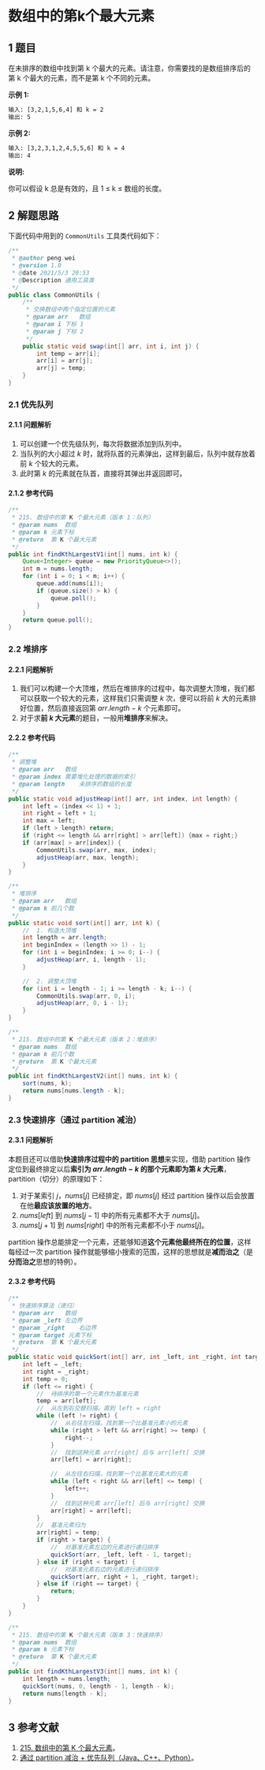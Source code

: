 # 数组中的第k个最大元素

## 1 题目

在未排序的数组中找到第 k 个最大的元素。请注意，你需要找的是数组排序后的第 k 个最大的元素，而不是第 k 个不同的元素。

**示例 1:**

```txt
输入: [3,2,1,5,6,4] 和 k = 2
输出: 5
```

**示例 2:**

```txt
输入: [3,2,3,1,2,4,5,5,6] 和 k = 4
输出: 4
```

**说明:**

你可以假设 k 总是有效的，且 1 ≤ k ≤ 数组的长度。

## 2 解题思路

下面代码中用到的 `CommonUtils` 工具类代码如下：

```java
/**
 * @author peng.wei
 * @version 1.0
 * @date 2021/5/3 20:53
 * @Description 通用工具类
 */
public class CommonUtils {
    /**
     * 交换数组中两个指定位置的元素
     * @param arr   数组
     * @param i 下标 1
     * @param j 下标 2
     */
    public static void swap(int[] arr, int i, int j) {
        int temp = arr[i];
        arr[i] = arr[j];
        arr[j] = temp;
    }
}
```

### 2.1 优先队列

#### 2.1.1 问题解析

1. 可以创建一个优先级队列，每次将数据添加到队列中。
2. 当队列的大小超过 $k$ 时，就将队首的元素弹出，这样到最后，队列中就存放着前 $k$ 个较大的元素。
3. 此时第 $k$ 的元素就在队首，直接将其弹出并返回即可。

#### 2.1.2 参考代码

```java
/**
 * 215. 数组中的第 K 个最大元素（版本 1：队列）
 * @param nums  数组
 * @param k 元素下标
 * @return  第 K 个最大元素
 */
public int findKthLargestV1(int[] nums, int k) {
    Queue<Integer> queue = new PriorityQueue<>();
    int m = nums.length;
    for (int i = 0; i < m; i++) {
        queue.add(nums[i]);
        if (queue.size() > k) {
            queue.poll();
        }
    }
    return queue.poll();
}
```

### 2.2 堆排序

#### 2.2.1 问题解析

1. 我们可以构建一个大顶堆，然后在堆排序的过程中，每次调整大顶堆，我们都可以获取一个较大的元素，这样我们只需调整 $k$ 次，便可以将前 $k$ 大的元素排好位置，然后直接返回第 $arr.length - k$ 个元素即可。
2. 对于求**前 $k$ 大元素**的题目，一般用**堆排序**来解决。

#### 2.2.2 参考代码

```java
/**
 * 调整堆
 * @param arr   数组
 * @param index 需要堆化处理的数据的索引
 * @param length    未排序的数组的长度
 */
public static void adjustHeap(int[] arr, int index, int length) {
    int left = (index << 1) + 1;
    int right = left + 1;
    int max = left;
    if (left > length) return;
    if (right <= length && arr[right] > arr[left]) {max = right;}
    if (arr[max] > arr[index]) {
        CommonUtils.swap(arr, max, index);
        adjustHeap(arr, max, length);
    }
}

/**
 * 堆排序
 * @param arr   数组
 * @param k 前几个数
 */
public static void sort(int[] arr, int k) {
    //  1. 构造大顶堆
    int length = arr.length;
    int beginIndex = (length >> 1) - 1;
    for (int i = beginIndex; i >= 0; i--) {
        adjustHeap(arr, i, length - 1);
    }

    //  2. 调整大顶堆
    for (int i = length - 1; i >= length - k; i--) {
        CommonUtils.swap(arr, 0, i);
        adjustHeap(arr, 0, i - 1);
    }
}

/**
 * 215. 数组中的第 K 个最大元素（版本 2：堆排序）
 * @param nums  数组
 * @param k 前几个数
 * @return  第 K 个最大元素
 */
public int findKthLargestV2(int[] nums, int k) {
    sort(nums, k);
    return nums[nums.length - k];
}
```

### 2.3 快速排序（通过 partition 减治）

#### 2.3.1 问题解析

本题目还可以借助**快速排序过程中的 partition 思想**来实现，借助 partition 操作定位到最终排定以后**索引为 $arr.length - k$ 的那个元素即为第 $k$ 大元素**，partition（切分）的原理如下：

1. 对于某索引 $j$，$nums[j]$ 已经排定，即 $nums[j]$ 经过 partition 操作以后会放置在他**最应该放置的地方**。
2. $nums[left]$ 到 $nums[j - 1]$ 中的所有元素都不大于 $nums[j]$。
3. $nums[j + 1]$ 到 $nums[right]$ 中的所有元素都不小于 $nums[j]$。

partition 操作总能排定一个元素，还能够知道**这个元素他最终所在的位置**，这样每经过一次 partition 操作就能够缩小搜索的范围，这样的思想就是**减而治之**（是**分而治之**思想的特例）。

#### 2.3.2 参考代码

```java
/**
 * 快速排序算法（递归）
 * @param arr   数组
 * @param _left 左边界
 * @param _right    右边界
 * @param target 元素下标
 * @return  第 K 个最大元素
 */
public static void quickSort(int[] arr, int _left, int _right, int target) {
    int left = _left;
    int right = _right;
    int temp = 0;
    if (left <= right) {
        //  待排序的第一个元素作为基准元素
        temp = arr[left];
        //  从左到右交替扫描，直到 left = right
        while (left != right) {
            //  从右往左扫描，找到第一个比基准元素小的元素
            while (right > left && arr[right] >= temp) {
                right--;
            }
            //  找到这种元素 arr[right] 后与 arr[left] 交换
            arr[left] = arr[right];

            //  从左往右扫描，找到第一个比基准元素大的元素
            while (left < right && arr[left] <= temp) {
                left++;
            }
            //  找到这种元素 arr[left] 后与 arr[right] 交换
            arr[right] = arr[left];
        }
        //  基准元素归为
        arr[right] = temp;
        if (right > target) {
            //  对基准元素左边的元素进行递归排序
            quickSort(arr, _left, left - 1, target);
        } else if (right < target) {
            //  对基准元素右边的元素进行递归排序
            quickSort(arr, right + 1, _right, target);
        } else if (right == target) {
            return;
        }
    }
}

/**
 * 215. 数组中的第 K 个最大元素（版本 3：快速排序）
 * @param nums  数组
 * @param k 元素下标
 * @return  第 K 个最大元素
 */
public int findKthLargestV3(int[] nums, int k) {
    int length = nums.length;
    quickSort(nums, 0, length - 1, length - k);
    return nums[length - k];
}
```

## 3 参考文献

1. [215. 数组中的第 K 个最大元素](https://leetcode-cn.com/problems/kth-largest-element-in-an-array)。
2. [通过 partition 减治 + 优先队列（Java、C++、Python）](https://leetcode-cn.com/problems/kth-largest-element-in-an-array/solution/partitionfen-er-zhi-zhi-you-xian-dui-lie-java-dai-)。

